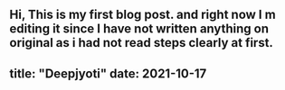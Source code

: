 Hi, This is my first blog post. and right now I m editing it  since I have not written anything on original as i had not read steps clearly at first. 
---
title: "Deepjyoti"
date: 2021-10-17
---
